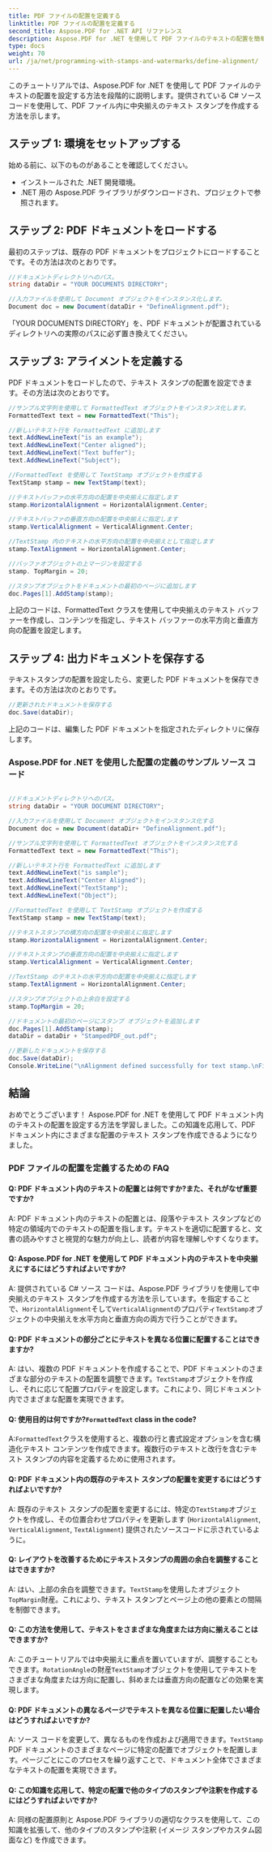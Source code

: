 ```yaml
---
title: PDF ファイルの配置を定義する
linktitle: PDF ファイルの配置を定義する
second_title: Aspose.PDF for .NET API リファレンス
description: Aspose.PDF for .NET を使用して PDF ファイルのテキストの配置を簡単に設定する方法を学びます。
type: docs
weight: 70
url: /ja/net/programming-with-stamps-and-watermarks/define-alignment/
---
```

このチュートリアルでは、Aspose.PDF for .NET を使用して PDF ファイルのテキストの配置を設定する方法を段階的に説明します。提供されている C# ソース コードを使用して、PDF ファイル内に中央揃えのテキスト スタンプを作成する方法を示します。

## ステップ 1: 環境をセットアップする

始める前に、以下のものがあることを確認してください。

- インストールされた .NET 開発環境。
- .NET 用の Aspose.PDF ライブラリがダウンロードされ、プロジェクトで参照されます。

## ステップ 2: PDF ドキュメントをロードする

最初のステップは、既存の PDF ドキュメントをプロジェクトにロードすることです。その方法は次のとおりです。

```csharp
//ドキュメントディレクトリへのパス。
string dataDir = "YOUR DOCUMENTS DIRECTORY";

//入力ファイルを使用して Document オブジェクトをインスタンス化します。
Document doc = new Document(dataDir + "DefineAlignment.pdf");
```

「YOUR DOCUMENTS DIRECTORY」を、PDF ドキュメントが配置されているディレクトリへの実際のパスに必ず置き換えてください。

## ステップ 3: アライメントを定義する

PDF ドキュメントをロードしたので、テキスト スタンプの配置を設定できます。その方法は次のとおりです。

```csharp
//サンプル文字列を使用して FormattedText オブジェクトをインスタンス化します。
FormattedText text = new FormattedText("This");

//新しいテキスト行を FormattedText に追加します
text.AddNewLineText("is an example");
text.AddNewLineText("Center aligned");
text.AddNewLineText("Text buffer");
text.AddNewLineText("Subject");

//FormattedText を使用して TextStamp オブジェクトを作成する
TextStamp stamp = new TextStamp(text);

//テキストバッファの水平方向の配置を中央揃えに指定します
stamp.HorizontalAlignment = HorizontalAlignment.Center;

//テキストバッファの垂直方向の配置を中央揃えに指定します
stamp.VerticalAlignment = VerticalAlignment.Center;

//TextStamp 内のテキストの水平方向の配置を中央揃えとして指定します
stamp.TextAlignment = HorizontalAlignment.Center;

//バッファオブジェクトの上マージンを設定する
stamp. TopMargin = 20;

//スタンプオブジェクトをドキュメントの最初のページに追加します
doc.Pages[1].AddStamp(stamp);
```

上記のコードは、FormattedText クラスを使用して中央揃えのテキスト バッファーを作成し、コンテンツを指定し、テキスト バッファーの水平方向と垂直方向の配置を設定します。

## ステップ 4: 出力ドキュメントを保存する

テキストスタンプの配置を設定したら、変更した PDF ドキュメントを保存できます。その方法は次のとおりです。

```csharp
//更新されたドキュメントを保存する
doc.Save(dataDir);
```

上記のコードは、編集した PDF ドキュメントを指定されたディレクトリに保存します。

### Aspose.PDF for .NET を使用した配置の定義のサンプル ソース コード 
```csharp

//ドキュメントディレクトリへのパス。
string dataDir = "YOUR DOCUMENT DIRECTORY";

//入力ファイルを使用して Document オブジェクトをインスタンス化する
Document doc = new Document(dataDir+ "DefineAlignment.pdf");

//サンプル文字列を使用して FormattedText オブジェクトをインスタンス化する
FormattedText text = new FormattedText("This");

//新しいテキスト行を FormattedText に追加します
text.AddNewLineText("is sample");
text.AddNewLineText("Center Aligned");
text.AddNewLineText("TextStamp");
text.AddNewLineText("Object");

//FormattedText を使用して TextStamp オブジェクトを作成する
TextStamp stamp = new TextStamp(text);

//テキストスタンプの横方向の配置を中央揃えに指定します
stamp.HorizontalAlignment = HorizontalAlignment.Center;

//テキストスタンプの垂直方向の配置を中央揃えに指定します
stamp.VerticalAlignment = VerticalAlignment.Center;

//TextStamp のテキストの水平方向の配置を中央揃えに指定します
stamp.TextAlignment = HorizontalAlignment.Center;

//スタンプオブジェクトの上余白を設定する
stamp.TopMargin = 20;

//ドキュメントの最初のページにスタンプ オブジェクトを追加します
doc.Pages[1].AddStamp(stamp);
dataDir = dataDir + "StampedPDF_out.pdf";

//更新したドキュメントを保存する
doc.Save(dataDir);
Console.WriteLine("\nAlignment defined successfully for text stamp.\nFile saved at " + dataDir);

```

## 結論

おめでとうございます！ Aspose.PDF for .NET を使用して PDF ドキュメント内のテキストの配置を設定する方法を学習しました。この知識を応用して、PDF ドキュメント内にさまざまな配置のテキスト スタンプを作成できるようになりました。

### PDF ファイルの配置を定義するための FAQ

#### Q: PDF ドキュメント内のテキストの配置とは何ですか?また、それがなぜ重要ですか?

A: PDF ドキュメント内のテキストの配置とは、段落やテキスト スタンプなどの特定の領域内でのテキストの配置を指します。テキストを適切に配置すると、文書の読みやすさと視覚的な魅力が向上し、読者が内容を理解しやすくなります。

#### Q: Aspose.PDF for .NET を使用して PDF ドキュメント内のテキストを中央揃えにするにはどうすればよいですか?

 A: 提供されている C# ソース コードは、Aspose.PDF ライブラリを使用して中央揃えのテキスト スタンプを作成する方法を示しています。を指定することで、`HorizontalAlignment`そして`VerticalAlignment`のプロパティ`TextStamp`オブジェクトの中央揃えを水平方向と垂直方向の両方で行うことができます。

#### Q: PDF ドキュメントの部分ごとにテキストを異なる位置に配置することはできますか?

A: はい、複数の PDF ドキュメントを作成することで、PDF ドキュメントのさまざまな部分のテキストの配置を調整できます。`TextStamp`オブジェクトを作成し、それに応じて配置プロパティを設定します。これにより、同じドキュメント内でさまざまな配置を実現できます。

####  Q: 使用目的は何ですか?`FormattedText` class in the code?
 A:`FormattedText`クラスを使用すると、複数の行と書式設定オプションを含む構造化テキスト コンテンツを作成できます。複数行のテキストと改行を含むテキスト スタンプの内容を定義するために使用されます。

#### Q: PDF ドキュメント内の既存のテキスト スタンプの配置を変更するにはどうすればよいですか?

 A: 既存のテキスト スタンプの配置を変更するには、特定の`TextStamp`オブジェクトを作成し、その位置合わせプロパティを更新します (`HorizontalAlignment`, `VerticalAlignment`, `TextAlignment`) 提供されたソースコードに示されているように。

#### Q: レイアウトを改善するためにテキストスタンプの周囲の余白を調整することはできますか?

 A: はい、上部の余白を調整できます。`TextStamp`を使用したオブジェクト`TopMargin`財産。これにより、テキスト スタンプとページ上の他の要素との間隔を制御できます。

#### Q: この方法を使用して、テキストをさまざまな角度または方向に揃えることはできますか?

 A: このチュートリアルでは中央揃えに重点を置いていますが、調整することもできます。`RotationAngle`の財産`TextStamp`オブジェクトを使用してテキストをさまざまな角度または方向に配置し、斜めまたは垂直方向の配置などの効果を実現します。

#### Q: PDF ドキュメントの異なるページでテキストを異なる位置に配置したい場合はどうすればよいですか?

 A: ソース コードを変更して、異なるものを作成および適用できます。`TextStamp` PDF ドキュメントのさまざまなページに特定の配置でオブジェクトを配置します。ページごとにこのプロセスを繰り返すことで、ドキュメント全体でさまざまなテキストの配置を実現できます。

#### Q: この知識を応用して、特定の配置で他のタイプのスタンプや注釈を作成するにはどうすればよいですか?

A: 同様の配置原則と Aspose.PDF ライブラリの適切なクラスを使用して、この知識を拡張して、他のタイプのスタンプや注釈 (イメージ スタンプやカスタム図面など) を作成できます。
